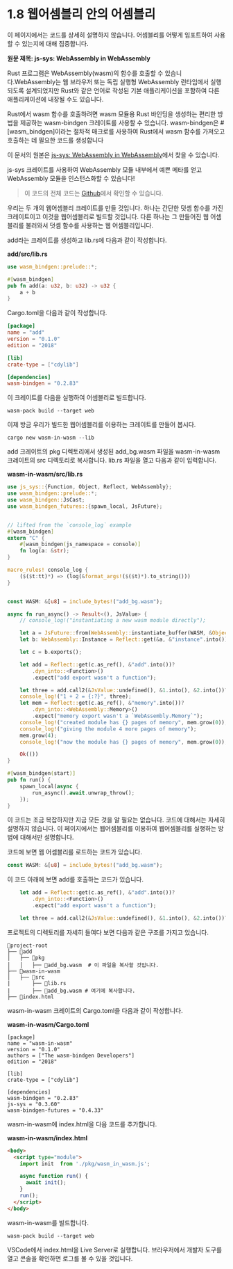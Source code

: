 # 1.8 웹어셈블리 안의 어셈블리

이 페이지에서는 코드를 상세히 설명하지 않습니다. 어셈블리를 어떻게 임포트하여 사용할 수 있는지에 대해 집중합니다. 

**원문 제목: js-sys: WebAssembly in WebAssembly**

Rust 프로그램은 WebAssembly(wasm)의 함수를 호출할 수 있습니다.WebAssembly는 웹 브라우저 또는 독립 실행형 WebAssembly 런타임에서 실행되도록 설계되었지만 Rust와 같은 언어로 작성된 기본 애플리케이션을 포함하여 다른 애플리케이션에 내장될 수도 있습니다.

Rust에서 wasm 함수를 호출하려면 wasm 모듈용 Rust 바인딩을 생성하는 편리한 방법을 제공하는 wasm-bindgen 크레이트를 사용할 수 있습니다. wasm-bindgen은 #[wasm_bindgen]이라는 절차적 매크로를 사용하여 Rust에서 wasm 함수를 가져오고 호출하는 데 필요한 코드를 생성합니다


이 문서의 원본은 [js-sys: WebAssembly in WebAssembly](https://rustwasm.github.io/docs/wasm-bindgen/examples/wasm-in-wasm.html)에서 찾을 수 있습니다.

js-sys 크레이트를 사용하여 WebAssembly 모듈 내부에서 예쁜 메타를 얻고 WebAssembly 모듈을 인스턴스화할 수 있습니다!


> 이 코드의 전체 코드는 [Github](https://github.com/latteonterrace/rust-wasm-in-wasm)에서 확인할 수 있습니다.

우리는 두 개의 웹어셈블리 크레이트를 만들 것입니다. 하나는 간단한 덧셈 함수를 가진 크레이트이고 이것을 웹어셈블리로 빌드할 것입니다.  다른 하나는 그 만들어진 웹 어셈블리를 불러와서 덧셈 함수를 사용하는 웹 어셈블리입니다. 


add라는 크레이트를 생성하고 lib.rs에 다음과 같이 작성합니다.



**add/src/lib.rs**  
```rust
use wasm_bindgen::prelude::*;

#[wasm_bindgen]
pub fn add(a: u32, b: u32) -> u32 {
    a + b
}
```

Cargo.toml을 다음과 같이 작성합니다. 
```toml
[package]
name = "add"
version = "0.1.0"
edition = "2018"

[lib]
crate-type = ["cdylib"]

[dependencies]
wasm-bindgen = "0.2.83"
```
이 크레이트를 다음을 실행하여 어셈블리로 빌드합니다.

```shell
wasm-pack build --target web
```
이제 방금 우리가 빌드한 웹어셈블리를 이용하는 크레이트를 만들어 봅시다.

```shell
cargo new wasm-in-wasm --lib
```


add 크레이트의 pkg 디렉토리에서 생성된 add_bg.wasm 파일을 wasm-in-wasm 크레이트의 src 디렉토리로 복사합니다. lib.rs 파일을 열고 다음과 같이 입력합니다. 

**wasm-in-wasm/src/lib.rs**    
```rust
use js_sys::{Function, Object, Reflect, WebAssembly};
use wasm_bindgen::prelude::*;
use wasm_bindgen::JsCast;
use wasm_bindgen_futures::{spawn_local, JsFuture};


// lifted from the `console_log` example
#[wasm_bindgen]
extern "C" {
    #[wasm_bindgen(js_namespace = console)]
    fn log(a: &str);
}

macro_rules! console_log {
    ($($t:tt)*) => (log(&format_args!($($t)*).to_string()))
}


const WASM: &[u8] = include_bytes!("add_bg.wasm");

async fn run_async() -> Result<(), JsValue> {
    // console_log!("instantiating a new wasm module directly");

    let a = JsFuture::from(WebAssembly::instantiate_buffer(WASM, &Object::new())).await?;
    let b: WebAssembly::Instance = Reflect::get(&a, &"instance".into())?.dyn_into()?;

    let c = b.exports();

    let add = Reflect::get(c.as_ref(), &"add".into())?
        .dyn_into::<Function>()
        .expect("add export wasn't a function");

    let three = add.call2(&JsValue::undefined(), &1.into(), &2.into())?;
    console_log!("1 + 2 = {:?}", three);
    let mem = Reflect::get(c.as_ref(), &"memory".into())?
        .dyn_into::<WebAssembly::Memory>()
        .expect("memory export wasn't a `WebAssembly.Memory`");
    console_log!("created module has {} pages of memory", mem.grow(0));
    console_log!("giving the module 4 more pages of memory");
    mem.grow(4);
    console_log!("now the module has {} pages of memory", mem.grow(0));

    Ok(())
}

#[wasm_bindgen(start)]
pub fn run() {
    spawn_local(async {
        run_async().await.unwrap_throw();
    });
}
```

이 코드는 조금 복잡하지만 지금 모든 것을 알 필요는 없습니다. 코드에 대해서는 자세히 설명하지 않습니다. 이 페이지에서는 웹어셈블리를 이용하여 웹어셈블리를 실행하는 방법에 대해서만 설명합니다.  


코드에 보면 웹 어셈블리를 로드하는 코드가 있습니다. 
```rust
const WASM: &[u8] = include_bytes!("add_bg.wasm");
```
이 코드 아래에 보면 add를 호출하는 코드가 있습니다. 
```rust
    let add = Reflect::get(c.as_ref(), &"add".into())?
        .dyn_into::<Function>()
        .expect("add export wasn't a function");

    let three = add.call2(&JsValue::undefined(), &1.into(), &2.into())?;
```    

프로젝트의 디렉토리를 자세히 들여다 보면 다음과 같은 구조를 가지고 있습니다. 

```shell
📂project-root
├── 📂add
│   ├── 📂pkg
│   │   ├── 📄add_bg.wasm  # 이 파일을 복사할 것입니다. 
├── 📂wasm-in-wasm
│   ├── 📂src
|       ├── 📄lib.rs
|       ├── 📄add_bg.wasm # 여기에 복사합니다. 
├── 📄index.html
```


wasm-in-wasm 크레이트의 Cargo.toml을 다음과 같이 작성합니다. 

**wasm-in-wasm/Cargo.toml**
```shell
[package]
name = "wasm-in-wasm"
version = "0.1.0"
authors = ["The wasm-bindgen Developers"]
edition = "2018"

[lib]
crate-type = ["cdylib"]

[dependencies]
wasm-bindgen = "0.2.83"
js-sys = "0.3.60"
wasm-bindgen-futures = "0.4.33"
```

wasm-in-wasm에 index.html을 다음 코드를 추가합니다. 

**wasm-in-wasm/index.html**    
```html
<body>
  <script type="module">
    import init  from './pkg/wasm_in_wasm.js';

    async function run() {
      await init();
    }
    run();
  </script>
</body>
```
wasm-in-wasm를 빌드합니다. 
```shell
wasm-pack build --target web
```

VSCode에서 index.html을  Live Server로 실행합니다. 브라우저에서 개발자 도구를 열고 콘솔을 확인하면 로그를 볼 수 있을 것입니다. 



